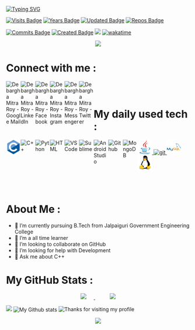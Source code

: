 <!-- **Debargha-Mitra-Roy/Debargha-Mitra-Roy** is a ✨ _special_ ✨ repository because its `README.md` (this file) appears on your GitHub profile. -->

[![Typing SVG](https://readme-typing-svg.herokuapp.com?font=Georgia&center=true&multiline=true&height=75&lines=Hello+World!👋;+I'm+Debargha+Mitra+Roy)](https://git.io/typing-svg)

[![Visits Badge](https://badges.pufler.dev/visits/Debargha-Mitra-Roy/Debargha-Mitra-Roy)](https://badges.pufler.dev)
[![Years Badge](https://badges.pufler.dev/years/Debargha-Mitra-Roy)](https://badges.pufler.dev)
[![Updated Badge](https://badges.pufler.dev/updated/Debargha-Mitra-Roy/Debargha-Mitra-Roy)](https://badges.pufler.dev)
[![Repos Badge](https://badges.pufler.dev/repos/Debargha-Mitra-Roy)](https://badges.pufler.dev)
<!-- [![Gists Badge](https://badges.pufler.dev/gists/Debargha-Mitra-Roy)](https://badges.pufler.dev) -->
[![Commits Badge](https://badges.pufler.dev/commits/monthly/Debargha-Mitra-Roy)](https://badges.pufler.dev)
[![Created Badge](https://badges.pufler.dev/created/Debargha-Mitra-Roy/Debargha-Mitra-Roy)](https://badges.pufler.dev)
![](https://komarev.com/ghpvc/?username=Debargha-Mitra-Roy)
[![wakatime](https://wakatime.com/badge/user/0aaa9a42-3350-4791-a9ed-83b85adae54a.svg)](https://wakatime.com/@0aaa9a42-3350-4791-a9ed-83b85adae54a)

<p align="center">
  <img src="https://c.tenor.com/LSDeBe2JAfoAAAAC/cat-coding.gif" max-width="500px"/>
</p>


# Connect with me :

<a href="mailto:dm2410@cse.jgec.ac.in.com">
  <img align="left" alt="Debargha Mitra Roy - Google Mail" width="40px" src="https://api.iconify.design/logos:google-gmail.svg"/>
</a>

<a href="https://www.linkedin.com/in/debargha-mitra-roy/">
  <img align="left" alt="Debargha Mitra Roy - LinkedIn" width="40px" src="https://upload.wikimedia.org/wikipedia/commons/thumb/e/e9/Linkedin_icon.svg/256px-Linkedin_icon.svg.png"/>
</a>

<a href="https://www.facebook.com/profile.php?id=100075872691774/">
  <img align="left" alt="Debargha Mitra Roy - Facebook" width="40px" src="https://www.vectorlogo.zone/logos/facebook/facebook-official.svg"/>
</a>

<a href="https://www.instagram.com/debarghamitraroy/">
  <img align="left" alt="Debargha Mitra Roy - Instagram" width="40px" src="https://www.vectorlogo.zone/logos/instagram/instagram-icon.svg"/>
</a>

<a href="https://www.messenger.com/t/100078362097376/">
  <img align="left" alt="Debargha Mitra Roy - Messenger" width="40px" src="https://upload.wikimedia.org/wikipedia/commons/thumb/b/be/Facebook_Messenger_logo_2020.svg/768px-Facebook_Messenger_logo_2020.svg.png?20220118041828"/>
</a>

<a href="https://twitter.com/mitra_debargha">
  <img align="left" alt="Debargha Mitra Roy - Twitter" width="40px" src="https://upload.wikimedia.org/wikipedia/sco/9/9f/Twitter_bird_logo_2012.svg"/>
</a>


<br><br>

# My daily used tech :
<a href="https://www.cprogramming.com/"><img align="left" alt="C" width="40px" src="https://raw.githubusercontent.com/devicons/devicon/master/icons/c/c-original.svg"/></a>
<a href="https://isocpp.org/"><img align="left" alt="C++" width="40px" src="https://seeklogo.com/images/C/c-logo-43CE78FF9C-seeklogo.com.png"/></a>
<a href="https://www.python.org/" target="_blank"><img align="left" alt="Python" width="40px" src="https://cdn.worldvectorlogo.com/logos/python-5.svg"/></a>
<a href="https://www.java.com" target="_blank"> <img src="https://raw.githubusercontent.com/devicons/devicon/master/icons/java/java-original.svg" alt="java" width="40" height="40"/> </a>
<a href="https://www.w3schools.com/html/"><img align="left" alt="HTML" width="40px" src="https://seeklogo.com/images/H/html5-without-wordmark-color-logo-14D252D878-seeklogo.com.png"/></a>
<a href="https://code.visualstudio.com/"><img align="left" alt="VSCode" width="40px" src="https://www.vectorlogo.zone/logos/visualstudio_code/visualstudio_code-icon.svg"/></a>
<a href="https://www.sublimetext.com/"><img align="left" alt="Sublime" width="40px" src="https://api.iconify.design/logos:sublimetext-icon.svg"/></a>
<a href="https://developer.android.com/"><img align="left" alt="Android Studio" width="40px" src="https://upload.wikimedia.org/wikipedia/commons/9/95/Android_Studio_Icon_3.6.svg"/></a>
<a href="https://github.com/"><img align="left" alt="Github" width="40px" src="https://api.iconify.design/logos:github-octocat.svg"/></a>
<a href="https://git-scm.com/" target="_blank"> <img src="https://www.vectorlogo.zone/logos/git-scm/git-scm-icon.svg" alt="git" width="40" height="40"/> </a>
<a href="https://www.mongodb.com/"><img align="left" alt="MongoDB" width="40px" src="https://img.icons8.com/color/240/000000/mongodb.png"/></a>
</a> <a href="https://www.mysql.com/" target="_blank"> <img src="https://raw.githubusercontent.com/devicons/devicon/master/icons/mysql/mysql-original-wordmark.svg" alt="mysql" width="40" height="40"/>
<a href="https://www.linux.org/" target="_blank"> <img src="https://raw.githubusercontent.com/devicons/devicon/master/icons/linux/linux-original.svg" alt="linux" width="40" height="40"/> </a>

 <br><br>

# About Me :

- 🔭 I’m currently pursuing B.Tech from Jalpaiguri Government Engineering College
- 🌱 I’m a all time learner
- 👯 I’m looking to collaborate on GitHub
- 🤔 I’m looking for help with Development
- 💬 Ask me about C++

# My GitHub Stats :

<p align="center">
    <a href="https://github.com/Debargha-Mitra-Roy/">
      <img src="https://github-readme-stats.vercel.app/api?username=Debargha-Mitra-Roy&count_private=true&show_icons=true&theme=dark" style="margin-right:20px"/>
      <img src="https://github-readme-stats-eight-theta.vercel.app/api/top-langs/?username=Debargha-Mitra-Roy&layout=compact&langs_count=8&theme=dark" style="margin-left:40px"/>
  </a>
</p>
<img src="https://activity-graph.herokuapp.com/graph?username=Debargha-Mitra-Roy&theme=react-dark"/>

<img alt="My Github stats" align="center" border-radius="40px" width="800px" height="200px" src="https://github-readme-streak-stats.herokuapp.com?user=Debargha-Mitra-Roy&theme=darcula&hide_border=false&background=FFFFFF00" alt="saurav-skl" />

<img height="120" alt="Thanks for visiting my profile" width="100%" src="https://github.com/dibyendu415/dibyendu415/blob/master/marquee.svg"/>

<p align="center">
  <img src="https://c.tenor.com/pU1gNyIgwj8AAAAC/bye.gif" max-width="500px"/>
</p>